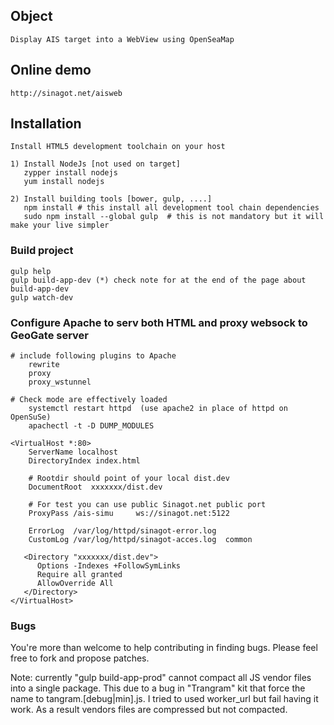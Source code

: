 ## Object
    Display AIS target into a WebView using OpenSeaMap

## Online demo
    http://sinagot.net/aisweb

## Installation
    Install HTML5 development toolchain on your host

    1) Install NodeJs [not used on target] 
       zypper install nodejs
       yum install nodejs

    2) Install building tools [bower, gulp, ....]
       npm install # this install all development tool chain dependencies
       sudo npm install --global gulp  # this is not mandatory but it will make your live simpler

### Build project
    gulp help
    gulp build-app-dev (*) check note for at the end of the page about build-app-dev
    gulp watch-dev 

### Configure Apache to serv both HTML and proxy websock to GeoGate server

    # include following plugins to Apache 
        rewrite
        proxy
        proxy_wstunnel

    # Check mode are effectively loaded
        systemctl restart httpd  (use apache2 in place of httpd on OpenSuSe)
        apachectl -t -D DUMP_MODULES

    <VirtualHost *:80>
        ServerName localhost
        DirectoryIndex index.html

        # Rootdir should point of your local dist.dev
        DocumentRoot  xxxxxxx/dist.dev

        # For test you can use public Sinagot.net public port
        ProxyPass /ais-simu     ws://sinagot.net:5122

        ErrorLog  /var/log/httpd/sinagot-error.log
        CustomLog /var/log/httpd/sinagot-acces.log  common

       <Directory "xxxxxxx/dist.dev">
          Options -Indexes +FollowSymLinks
          Require all granted
          AllowOverride All
       </Directory>
    </VirtualHost>
    
### Bugs
You're more than welcome to help contributing in finding bugs. Please feel
free to fork and propose patches.

Note: currently "gulp build-app-prod" cannot compact all JS vendor files into
a single package. This due to a bug in "Trangram" kit that force the name to
tangram.[debug|min].js. I tried to used worker_url but fail having it work.
As a result vendors files are compressed but not compacted.
